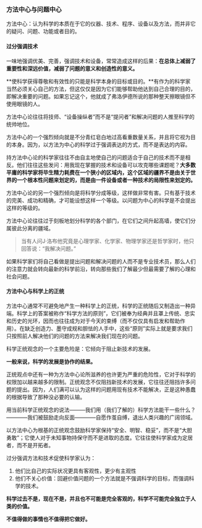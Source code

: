 ### 方法中心与问题中心

方法中心：认为科学的本质在于它的仪器、技术、程序、设备以及方法，而并非它的疑问、问题、功能或者目的。

#### 过分强调技术

一味地强调优美、完善，强调技术和设备，常常造成这样的后果：**在总体上减弱了重要性和深远价值，减弱了问题的意义和创造性的意义。**

**使科学获得尊敬和有效性的只能是科学本身的目标或目的。**有作为的科学家当然必须关心自己的方法，但这仅仅是因为它们能够帮助他达到自己合理的目的，即解决重要的问题。如果忘记这个，他就成了弗洛伊德所说的那种整天擦眼镜但不使用眼镜的人。

方法中心论往往将技师、“设备操纵者”而不是“提问者”和解决问题的人推至科学的统帅地位。

方法中心的一个强烈倾向就是不分青红皂白地过高看重数量关系，并且将它视为目的本身。因为，以方法为中心的科学过于强调表达的方式，而不是表达的内容。

持方法中心论的科学家往往不由自主地使自己的问题适合于自己的技术而不是相反。他们往往这些发问：用我现在掌握的技术和设备可以攻克哪些课题呢？**大多数平庸的科学家将毕生精力耗费在一个狭小的区域内，这个区域的疆界不是由关于世界的一个根本性问题来划定的，而是由一件设备或者一种技术的局限性来划定的。**

方法中心论的另一个强烈倾向是将科学分成等级，这样做非常有害。只有基于技术的完美、成功和精确，才可能设想这样一个等级。以问题为中心的科学是不会提出这样的等级的。

方法中心论往往过于刻板地划分科学的各个部门，在它们之间升起高墙，使它们分属彼此分离的疆域。

> 当有人问J·洛布他究竟是心理学家、化学家、物理学家还是哲学家时，他只回答说：“我解决问题。”

如果科学家们将自己看做是提出问题和解决问题的人而不是专业技术员，那么人们的注意力就会转向最新的科学前沿，转向那些我们了解最少但最需要了解的心理和社会问题。

#### 方法中心与科学上的正统

方法中心通常不可避免地产生一种科学上的正统，科学的正统随后又制造出一种异端。科学上的答案被称作“科学方法的原则”，它们被奉为经典并且罩上传统、忠实和历史的光环，因而也往往成为对于今天的束缚（而不仅仅具有启发和帮助作用）。在缺乏创造力、墨守成规和胆怯的人手中，这些“原则”实际上就是要求我们只按照前人解决他们的问题的方法来解决我们现在的问题。

科学正统观念的一个主要危险是：它倾向于阻止新技术的发展。

**一般来说，科学的发展是协作的结果。**

正统观点中还有一种为方法中心论所滋养的也许更为严重的危险性，它对于科学的权限加以越来越多的限制。正统观念不仅阻挡新技术的发展，它往往还阻挡许多问题的提出。因为，人们满可以认为这样的问题用现有技术不能解决，正是这种愚蠢的根据导致了那种没必要的认输。

用当前科学正统观念的说法———我们用（我们了解的）科学方法能干一些什么？————我们被鼓励走向反面————自愿作茧自缚，退出人类兴趣的广阔领域。

以方法中心为根基的正统观念鼓励科学家保持“安全、明智、稳妥”，而不是“大胆勇敢”；它使人对于未知事物持保守而不是进取的态度。它往往使科学家成为定居者，而不是开拓者。

过分强调方法和技术促使科学家认为：

1. 他们比自己的实际状况更具有客观性，更少有主观性
2. 他们不关心价值：回避价值问题的一个方法就是不强调科学的目标，而强调科学的技术。

**科学过去不是，现在不是，并且也不可能是完全客观的，科学不可能完全独立于人类的价值。**

**不值得做的事情也不值得把它做好。**

